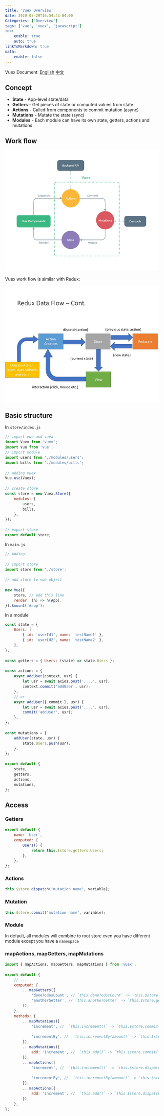 ```yaml
---
title: 'Vuex Overview'
date: 2020-05-29T16:54:43-04:00
Categories: ['Overview']
tags: ['vue', 'vuex', 'javascript']
toc:
    enable: true
    auto: true
linkToMarkdown: true
math:
    enable: false
---
```


Vuex Document: [English](https://vuex.vuejs.org) [中文](https://vuex.vuejs.org/zh/)

## Concept

-   **State** - App-level state/data
-   **Getters** - Get pieces of state or computed values from state
-   **Actions** - Called from components to commit mutation (async)
-   **Mutations** - Mutate the state (sync)
-   **Modules** - Each module can have its own state, getters, actions and mutations

## Work flow

![vuex workflow](/images/vuex/vuex.png)

Vuex work flow is similar with Redux:

![redux workflow](/images/vuex/redux.jpeg)

## Basic structure

In `store/index.js`

```js
// import vue and vuex
import Vuex from 'vuex';
import Vue from 'vue';
// import module
import users from './modules/users';
import bills from './modules/bills';

// adding vuex
Vue.use(Vuex);

// create store
const store = new Vuex.Store({
    modules: {
        users,
        bills,
    },
});

// export store
export default store;
```

In `main.js`

```js
// Adding...

// import store
import store from './store';

// add store to vue object

new Vue({
    store, // add this line
    render: (h) => h(App),
}).$mount('#app');
```

In a module

```js
const state = {
    Users: [
        { id: 'userId1', name: 'testName1' },
        { id: 'userId2', name: 'testName2' },
    ],
};

const getters = { Users: (state) => state.Users };

const actions = {
    async addUser(context, usr) {
        let usr = await axios.post('....', usr);
        context.commit('addUser', usr);
    },
    // or
    async addUser({ commit }, usr) {
        let usr = await axios.post('....', usr);
        commit('addUser', usr);
    },
};

const mutations = {
    addUser(state, usr) {
        state.Users.push(usr);
    },
};

export default {
    state,
    getters,
    actions,
    mutations,
};
```

## Access

### Getters

```js
export default {
    name: 'User',
    computed: {
        Users() {
            return this.$store.getters.Users;
        },
    },
};
```

### Actions

```js
this.$store.dispatch('mutation name', variable);
```

### Mutation

```js
this.$store.commit('mutation name', variable);
```

### Module

In default, all modules will combine to root store even you have different module except you have a `namespace`

### mapActions, mapGetters, mapMutations

```js
import { mapActions, mapGetters, mapMutations } from 'vuex';

export default {
    // ...
    computed: {
        ...mapGetters([
            'doneTodosCount', // `this.doneTodosCount` -> `this.$store.getters.doneTodosCount`
            'anotherGetter', // `this.anotherGetter` -> `this.$store.getters.anotherGetter`
        ]),
    },
    methods: {
        ...mapMutations([
            'increment', //  `this.increment()` -> `this.$store.commit('increment')`

            'incrementBy', //  `this.incrementBy(amount)` -> `this.$store.commit('incrementBy', amount)`
        ]),
        ...mapMutations({
            add: 'increment', //  `this.add()` -> `this.$store.commit('increment')`
        }),
        ...mapActions([
            'increment', //  `this.increment()` -> `this.$store.dispatch('increment')`

            'incrementBy', //  `this.incrementBy(amount)` -> `this.$store.dispatch('incrementBy', amount)`
        ]),
        ...mapActions({
            add: 'increment', //  `this.add()` -> `this.$store.dispatch('increment')`
        }),
    },
};
```
